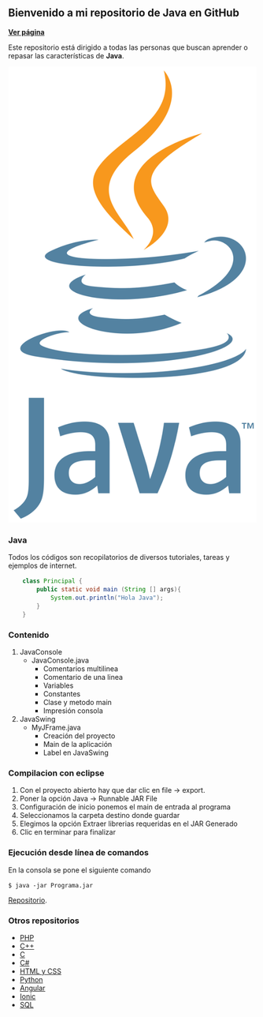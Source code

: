 ## Bienvenido a mi repositorio de Java en GitHub

**[Ver página](https://diegoalex24.github.io/Java-examples)**

Este repositorio está dirigido a todas las personas que buscan aprender o repasar las características de **Java**.

![Image Java](https://raw.githubusercontent.com/diegoAlex24/Java-examples/master/Java_logo.png)

### Java
Todos los códigos son recopilatorios de diversos tutoriales, tareas y ejemplos de internet.

```java
    class Principal {
        public static void main (String [] args){
            System.out.println("Hola Java");
        }
    }
```

### Contenido

1. JavaConsole
    * JavaConsole.java
        * Comentarios multilinea
        * Comentario de una linea
        * Variables
        * Constantes
        * Clase y metodo main
        * Impresión consola
2. JavaSwing
    * MyJFrame.java
        * Creación del proyecto
        * Main de la aplicación
        * Label en JavaSwing
		
### Compilacion con eclipse
1. Con el proyecto abierto hay que dar clic en file -> export.
2. Poner la opción Java -> Runnable JAR File
3. Configuración de inicio ponemos el main de entrada al programa
4. Seleccionamos la carpeta destino donde guardar
5. Elegimos la opción Extraer librerias requeridas en el JAR Generado
6. Clic en terminar para finalizar

### Ejecución desde línea de comandos
En la consola se pone el siguiente comando
```console
$ java -jar Programa.jar
```

[Repositorio](https://github.com/diegoAlex24/Java-examples).

### Otros repositorios
* [PHP](https://diegoalex24.github.io/PHP-examples)
* [C++](https://diegoalex24.github.io/C-Plus-Plus-examples)
* [C](https://diegoalex24.github.io/C-examples)
* [C#](https://diegoalex24.github.io/C-Sharp-examples)
* [HTML y CSS](https://diegoalex24.github.io/HTML-CSS-examples)
* [Python](https://diegoalex24.github.io/Python-examples)
* [Angular](https://diegoalex24.github.io/Angular-examples)
* [Ionic](https://diegoalex24.github.io/Ionic-examples)
* [SQL](https://diegoalex24.github.io/SQL-examples)

